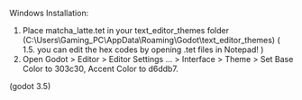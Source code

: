 Windows Installation:

1. Place matcha_latte.tet in your text_editor_themes folder (C:\Users\Gaming_PC\AppData\Roaming\Godot\text_editor_themes)
( 1.5. you can edit the hex codes by opening .tet files in Notepad! )
2. Open Godot > Editor > Editor Settings ... > Interface > Theme > Set Base Color to 303c30, Accent Color to d6ddb7.

(godot 3.5)
